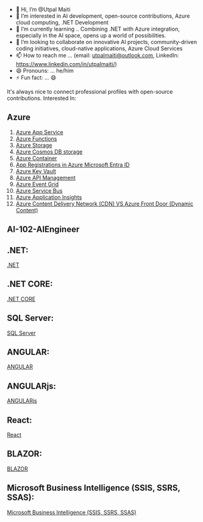 
- 👋 Hi, I’m @Utpal Maiti
- 👀 I’m interested in AI development, open-source contributions, Azure cloud computing, .NET Development
- 🌱 I’m currently learning .. Combining .NET with Azure integration, especially in the AI space, opens up a world of possibilities.
- 💞️ I’m looking to collaborate on innovative AI projects, community-driven coding initiatives, cloud-native applications, Azure Cloud Services
- 📫 How to reach me ... (email: utpalmaiti@outlook.com, LinkedIn: https://www.linkedin.com/in/utpalmaiti/)
- 😄 Pronouns: ... he/him
- ⚡ Fun fact: ... 😄

It's always nice to connect professional profiles with open-source contributions.
Interested In:
## Azure
1. [Azure App Service](https://github.com/utpal-maiti/Azure_App_Service/)
2. [Azure Functions](https://github.com/utpal-maiti/Azure_Functions_App/)
3. [Azure Storage](https://github.com/utpal-maiti/Azure_Storage/)
4. [Azure Cosmos DB storage](https://github.com/utpal-maiti/Azure_Cosmos_DB/)
5. [Azure Container](https://github.com/utpal-maiti/Azure_Container_Apps/)
6. [App Registrations in Azure Microsoft Entra ID](https://github.com/utpal-maiti/Azure_App_registrations-/)
7. [Azure Key Vault](https://github.com/utpal-maiti/Azure_Key_Vault/)
8. [Azure API Management](https://github.com/utpal-maiti/Azure_API_Management)
9. [Azure Event Grid](https://github.com/utpal-maiti/Azure_Event_Grid)
10. [Azure Service Bus](https://github.com/utpal-maiti/Azure_Service_Bus)
11. [Azure Application Insights](https://github.com/utpal-maiti/Azure_Application_Insights)
12. [Azure Content Delivery Network (CDN) VS Azure Front Door (Dynamic Content)](https://github.com/utpal-maiti/Azure_Content_Delivery_Network)

## AI-102-AIEngineer

## .NET:
[.NET](https://github.com/utpal-maiti/Azure_App_Service/)

## .NET CORE:
[.NET CORE](https://github.com/utpal-maiti/Azure_App_Service/)


## SQL Server:
[SQL Server](https://github.com/utpal-maiti/Azure_App_Service/)


## ANGULAR:
[ANGULAR](https://github.com/utpal-maiti/Azure_App_Service/)

## ANGULARjs:
[ANGULARjs](https://github.com/utpal-maiti/Azure_App_Service/)

## React:
[React](https://github.com/utpal-maiti/Azure_App_Service/)

## BLAZOR:
[BLAZOR](https://github.com/utpal-maiti/Azure_App_Service/)

## Microsoft Business Intelligence (SSIS, SSRS, SSAS):
[Microsoft Business Intelligence (SSIS, SSRS, SSAS)](https://github.com/utpal-maiti/Azure_App_Service/)




